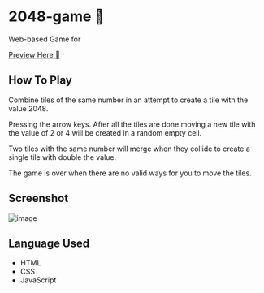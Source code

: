 # 2048-game 🔢
Web-based Game for 

[Preview Here 🚀](https://shubhamashish33.github.io/2048-game/)

## How To Play
Combine tiles of the same number in an attempt to create a tile with the value 2048.

Pressing the arrow keys. After all the tiles are done moving a new tile with the value of 2 or 4 will be created in a random empty cell.

Two tiles with the same number will merge when they collide to create a single tile with double the value.

The game is over when there are no valid ways for you to move the tiles.

## Screenshot
![image](https://user-images.githubusercontent.com/78084828/160277941-bf1f57ac-11b8-488f-98ac-9bc54339a220.png)

## Language Used
- HTML
- CSS
- JavaScript
